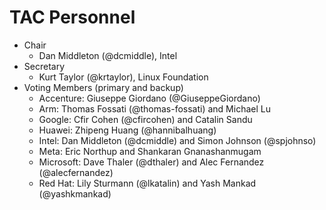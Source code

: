 # TAC Personnel

* Chair
   * Dan Middleton (@dcmiddle), Intel
* Secretary
   * Kurt Taylor (@krtaylor), Linux Foundation
* Voting Members (primary and backup)
   * Accenture: Giuseppe Giordano (@GiuseppeGiordano)
   * Arm: Thomas Fossati (@thomas-fossati) and Michael Lu
   * Google: Cfir Cohen (@cfircohen) and Catalin Sandu
   * Huawei: Zhipeng Huang (@hannibalhuang)
   * Intel: Dan Middleton (@dcmiddle) and Simon Johnson (@spjohnso)
   * Meta: Eric Northup and Shankaran Gnanashanmugam
   * Microsoft: Dave Thaler (@dthaler) and Alec Fernandez (@alecfernandez)
   * Red Hat: Lily Sturmann (@lkatalin) and Yash Mankad (@yashkmankad)
